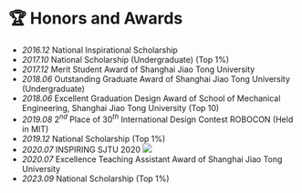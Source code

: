 # &#x1F3C6; Honors and Awards
- *2016.12*  National Inspirational Scholarship
- *2017.10*  National Scholarship (Undergraduate) (Top 1%)
- *2017.12*  Merit Student Award of Shanghai Jiao Tong University 
- *2018.06*  Outstanding Graduate Award of Shanghai Jiao Tong University (Undergraduate) 
- *2018.06*  Excellent Graduation Design Award of School of Mechanical Engineering, Shanghai Jiao Tong University (Top 10) 
- *2019.08*  $2^{nd}$ Place of ${30}^{th}$ International Design Contest ROBOCON (Held in MIT)
- *2019.12*  National Scholarship (Top 1%)
- *2020.07*  INSPIRING SJTU 2020 [![](https://img.shields.io/badge/Picture-blue)](./images/inspiring.png)
- *2020.07*  Excellence Teaching Assistant Award of Shanghai Jiao Tong University 
- *2023.09*  National Scholarship (Top 1%)
